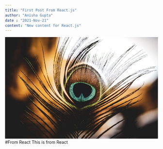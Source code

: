 ```yaml
---
title: "First Post From React.js"
author: "Anisha Gupta"
date : "2021-Nov-21"
content: "New content for React.js"
---
```

![Feather](./2.jpeg)
#From React
This is from React 